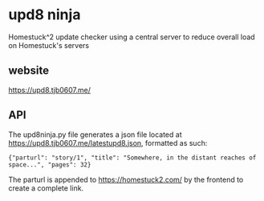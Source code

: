 # upd8 ninja

Homestuck^2 update checker using a central server to reduce overall load on Homestuck's servers

## website

https://upd8.tjb0607.me/

## API

The upd8ninja.py file generates a json file located at https://upd8.tjb0607.me/latestupd8.json, formatted as such:

    {"parturl": "story/1", "title": "Somewhere, in the distant reaches of space...", "pages": 32}

The parturl is appended to https://homestuck2.com/ by the frontend to create a complete link.
